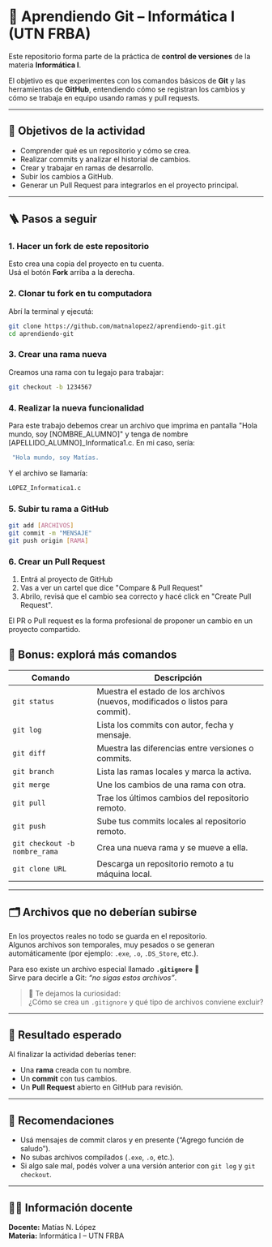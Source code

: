 # 🧠 Aprendiendo Git – Informática I (UTN FRBA)

Este repositorio forma parte de la práctica de **control de versiones** de la materia **Informática I**.

El objetivo es que experimentes con los comandos básicos de **Git** y las herramientas de **GitHub**, entendiendo cómo se registran los cambios y cómo se trabaja en equipo usando ramas y pull requests.

---

## 🧩 Objetivos de la actividad

- Comprender qué es un repositorio y cómo se crea.  
- Realizar commits y analizar el historial de cambios.  
- Crear y trabajar en ramas de desarrollo.  
- Subir los cambios a GitHub.  
- Generar un Pull Request para integrarlos en el proyecto principal.

---

## 🪜 Pasos a seguir

### 1. Hacer un **fork** de este repositorio

Esto crea una copia del proyecto en tu cuenta.  
Usá el botón **Fork** arriba a la derecha.

### 2. **Clonar** tu fork en tu computadora

Abrí la terminal y ejecutá:

```bash
git clone https://github.com/matnalopez2/aprendiendo-git.git
cd aprendiendo-git
```

### 3. Crear una rama nueva

Creamos una rama con tu legajo para trabajar:

```bash
git checkout -b 1234567
```

### 4. Realizar la nueva funcionalidad

Para este trabajo debemos crear un archivo que imprima en pantalla "Hola mundo, soy [NOMBRE_ALUMNO]" y tenga de nombre [APELLIDO_ALUMNO]_Informatica1.c. En mi caso, sería:


```bash
 "Hola mundo, soy Matías.
```

Y el archivo se llamaría: 

```bash
LOPEZ_Informatica1.c
```

### 5. Subir tu rama a GitHub

```bash
git add [ARCHIVOS]
git commit -m "MENSAJE"
git push origin [RAMA]
```

### 6. Crear un Pull Request
1. Entrá al proyecto de GitHub
2. Vas a ver un cartel que dice "Compare & Pull Request"
3. Abrilo, revisá que el cambio sea correcto y hacé click en "Create Pull Request".

El PR o Pull request es la forma profesional de proponer un cambio en un proyecto compartido.



## 🧠 Bonus: explorá más comandos

| Comando | Descripción |
|----------|--------------|
| `git status` | Muestra el estado de los archivos (nuevos, modificados o listos para commit). |
| `git log` | Lista los commits con autor, fecha y mensaje. |
| `git diff` | Muestra las diferencias entre versiones o commits. |
| `git branch` | Lista las ramas locales y marca la activa. |
| `git merge` | Une los cambios de una rama con otra. |
| `git pull` | Trae los últimos cambios del repositorio remoto. |
| `git push` | Sube tus commits locales al repositorio remoto. |
| `git checkout -b nombre_rama` | Crea una nueva rama y se mueve a ella. |
| `git clone URL` | Descarga un repositorio remoto a tu máquina local. |

---


## 🗂️ Archivos que **no** deberían subirse

En los proyectos reales no todo se guarda en el repositorio.  
Algunos archivos son temporales, muy pesados o se generan automáticamente (por ejemplo: `.exe`, `.o`, `.DS_Store`, etc.).

Para eso existe un archivo especial llamado **`.gitignore`** 👀  
Sirve para decirle a Git: *“no sigas estos archivos”*.

> 💭 Te dejamos la curiosidad:  
> ¿Cómo se crea un `.gitignore` y qué tipo de archivos conviene excluir?

--- 

## 🎯 Resultado esperado

Al finalizar la actividad deberías tener:

- Una **rama** creada con tu nombre.  
- Un **commit** con tus cambios.  
- Un **Pull Request** abierto en GitHub para revisión.

---

## 💬 Recomendaciones

- Usá mensajes de commit claros y en presente (“Agrego función de saludo”).  
- No subas archivos compilados (`.exe`, `.o`, etc.).  
- Si algo sale mal, podés volver a una versión anterior con `git log` y `git checkout`.

---

## 👨‍🏫 Información docente

**Docente:** Matías N. López  
**Materia:** Informática I – UTN FRBA  

